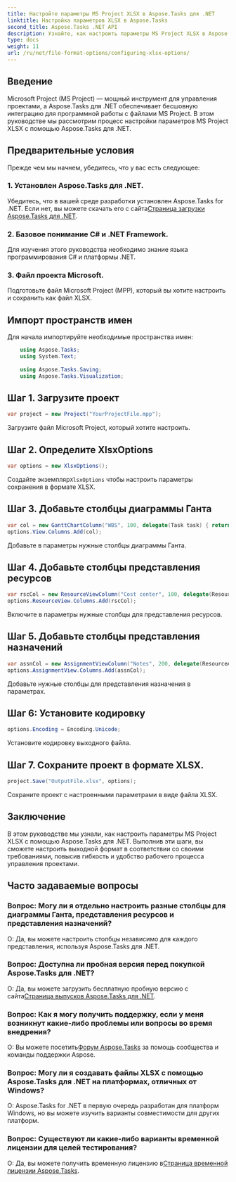 ```yaml
---
title: Настройте параметры MS Project XLSX в Aspose.Tasks для .NET
linktitle: Настройка параметров XLSX в Aspose.Tasks
second_title: Aspose.Tasks .NET API
description: Узнайте, как настроить параметры MS Project XLSX в Aspose.Tasks для .NET. Настраивайте столбцы, кодировку и многое другое без особых усилий.
type: docs
weight: 11
url: /ru/net/file-format-options/configuring-xlsx-options/
---
```

## Введение
Microsoft Project (MS Project) — мощный инструмент для управления проектами, а Aspose.Tasks для .NET обеспечивает бесшовную интеграцию для программной работы с файлами MS Project. В этом руководстве мы рассмотрим процесс настройки параметров MS Project XLSX с помощью Aspose.Tasks для .NET.
## Предварительные условия
Прежде чем мы начнем, убедитесь, что у вас есть следующее:
### 1. Установлен Aspose.Tasks для .NET.
 Убедитесь, что в вашей среде разработки установлен Aspose.Tasks for .NET. Если нет, вы можете скачать его с сайта[Страница загрузки Aspose.Tasks для .NET](https://releases.aspose.com/tasks/net/).
### 2. Базовое понимание C# и .NET Framework.
Для изучения этого руководства необходимо знание языка программирования C# и платформы .NET.
### 3. Файл проекта Microsoft.
Подготовьте файл Microsoft Project (MPP), который вы хотите настроить и сохранить как файл XLSX.

## Импорт пространств имен
Для начала импортируйте необходимые пространства имен:
```csharp
    using Aspose.Tasks;
    using System.Text;
    
    using Aspose.Tasks.Saving;
    using Aspose.Tasks.Visualization;
```

## Шаг 1. Загрузите проект
```csharp
var project = new Project("YourProjectFile.mpp");
```
Загрузите файл Microsoft Project, который хотите настроить.
## Шаг 2. Определите XlsxOptions
```csharp
var options = new XlsxOptions();
```
 Создайте экземпляр`XlsxOptions` чтобы настроить параметры сохранения в формате XLSX.
## Шаг 3. Добавьте столбцы диаграммы Ганта
```csharp
var col = new GanttChartColumn("WBS", 100, delegate(Task task) { return task.Get(Tsk.WBS); });
options.View.Columns.Add(col);
```
Добавьте в параметры нужные столбцы диаграммы Ганта.
## Шаг 4. Добавьте столбцы представления ресурсов
```csharp
var rscCol = new ResourceViewColumn("Cost center", 100, delegate(Resource resource) { return resource.Get(Rsc.CostCenter); });
options.ResourceView.Columns.Add(rscCol);
```
Включите в параметры нужные столбцы для представления ресурсов.
## Шаг 5. Добавьте столбцы представления назначений
```csharp
var assnCol = new AssignmentViewColumn("Notes", 200, delegate(ResourceAssignment assignment) { return assignment.Get(Asn.NotesText); });
options.AssignmentView.Columns.Add(assnCol);
```
Добавьте нужные столбцы для представления назначения в параметрах.
## Шаг 6: Установите кодировку
```csharp
options.Encoding = Encoding.Unicode;
```
Установите кодировку выходного файла.
## Шаг 7. Сохраните проект в формате XLSX.
```csharp
project.Save("OutputFile.xlsx", options);
```
Сохраните проект с настроенными параметрами в виде файла XLSX.

## Заключение
В этом руководстве мы узнали, как настроить параметры MS Project XLSX с помощью Aspose.Tasks для .NET. Выполнив эти шаги, вы сможете настроить выходной формат в соответствии со своими требованиями, повысив гибкость и удобство рабочего процесса управления проектами.
## Часто задаваемые вопросы

### Вопрос: Могу ли я отдельно настроить разные столбцы для диаграммы Ганта, представления ресурсов и представления назначений?

О: Да, вы можете настроить столбцы независимо для каждого представления, используя Aspose.Tasks для .NET.

### Вопрос: Доступна ли пробная версия перед покупкой Aspose.Tasks для .NET?

 О: Да, вы можете загрузить бесплатную пробную версию с сайта[Страница выпусков Aspose.Tasks для .NET](https://releases.aspose.com/).

### Вопрос: Как я могу получить поддержку, если у меня возникнут какие-либо проблемы или вопросы во время внедрения?

 О: Вы можете посетить[Форум Aspose.Tasks](https://forum.aspose.com/c/tasks/15) за помощь сообщества и команды поддержки Aspose.

### Вопрос: Могу ли я создавать файлы XLSX с помощью Aspose.Tasks для .NET на платформах, отличных от Windows?

О: Aspose.Tasks for .NET в первую очередь разработан для платформ Windows, но вы можете изучить варианты совместимости для других платформ.

### Вопрос: Существуют ли какие-либо варианты временной лицензии для целей тестирования?

 О: Да, вы можете получить временную лицензию в[Страница временной лицензии Aspose.Tasks](https://purchase.aspose.com/temporary-license/).